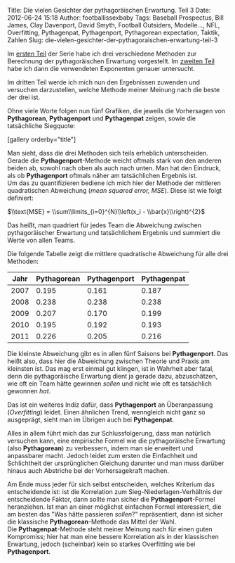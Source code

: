 Title: Die vielen Gesichter der pythagoräischen Erwartung. Teil 3
Date: 2012-06-24 15:18
Author: footballissexbaby
Tags: Baseball Prospectus, Bill James, Clay Davenport, David Smyth, Football Outsiders, Modelle..., NFL, Overfitting, Pythagenpat, Pythagenport, Pythagorean expectation, Taktik, Zahlen
Slug: die-vielen-gesichter-der-pythagoraischen-erwartung-teil-3

<script type="text/javascript"
  src="http://cdn.mathjax.org/mathjax/latest/MathJax.js?config=TeX-AMS-MML_HTMLorMML">

  MathJax.Hub.Config({
  tex2jax: {
    inlineMath: [['$','$'], ['\\(','\\)']],
    processEscapes: true
    }
  });
</script>

Im [ersten Teil][] der Serie habe ich drei verschiedene Methoden zur
Berechnung der pythagoräischen Erwartung vorgestellt. Im [zweiten Teil][]
habe ich dann die verwendeten Exponenten genauer untersucht.

Im dritten Teil werde ich mich nun den Ergebnissen zuwenden und
versuchen darzustellen, welche Methode meiner Meinung nach die beste der
drei ist.

Ohne viele Worte folgen nun fünf Grafiken, die jeweils die Vorhersagen
von **Pythagorean**, **Pythagenport** und **Pythagenpat** zeigen, sowie
die tatsächliche Siegquote:

[gallery orderby="title"]

Man sieht, dass die drei Methoden sich teils erheblich unterscheiden.
Gerade die **Pythagenport**-Methode weicht oftmals stark von den anderen
beiden ab, sowohl nach oben als auch nach unten. Man hat den Eindruck,
als ob **Pythagenport** oftmals näher am tatsächlichen Ergebnis ist.  
Um das zu quantifizieren bediene ich mich hier der Methode der
mittleren quadratischen Abweichung (*mean squared error, MSE*). Diese
ist wie folgt definiert:

$\\text{MSE} = \\sum\\limits_{i=0}^{N}\\left(x_i -
\\bar{x}\\right)^{2}$

Das heißt, man quadriert für jedes Team die Abweichung zwischen
pythagoräischer Erwartung und tatsächlichem Ergebnis und summiert die
Werte von allen Teams.

Die folgende Tabelle zeigt die mittlere quadratische Abweichung für alle
drei Methoden:

<table class="table">
  <thead>
    <tr><th>Jahr</th><th>Pythagorean</th><th>Pythagenport</th><th>Pythagenpat</th></tr>
  </thead>
  <tbody>
    <tr><td>2007</td><td>0.195</td><td>0.161</td><td>0.187</td></tr>
    <tr><td>2008</td><td>0.238</td><td>0.238</td><td>0.238</td></tr>
    <tr><td>2009</td><td>0.207</td><td>0.170</td><td>0.199</td></tr>
    <tr><td>2010</td><td>0.195</td><td>0.192</td><td>0.193</td></tr>
    <tr><td>2011</td><td>0.226</td><td>0.205</td><td>0.216</td></tr>
  </tbody>
</table>

Die kleinste Abweichung gibt es in allen fünf Saisons bei
**Pythagenport**. Das heißt also, dass hier die Abweichung zwischen
Theorie und Praxis am kleinsten ist. Das mag erst einmal gut klingen,
ist in Wahrheit aber fatal, denn die pythagoräische Erwartung dient ja
gerade dazu, abzuschätzen, wie oft ein Team hätte gewinnen *sollen* und
nicht wie oft es tatsächlich gewonnen *hat*.

Das ist ein weiteres Indiz dafür, dass **Pythagenport** an Überanpassung
(*Overfitting*) leidet. Einen ähnlichen Trend, wenngleich nicht ganz so
ausgeprägt, sieht man im Übrigen auch bei **Pythagenpat**.

Alles in allem führt mich das zur Schlussfolgerung, dass man natürlich
versuchen kann, eine empirische Formel wie die pythagoräische Erwartung
(also **Pythagorean**) zu verbessern, indem man sie erweitert und
anpassbarer macht. Jedoch leidet zum ersten die Einfachheit und
Schlichtheit der ursprünglichen Gleichung darunter und man muss darüber
hinaus auch Abstriche bei der Vorhersagekraft machen.

Am Ende muss jeder für sich selbst entscheiden, welches Kriterium das
entscheidende ist: ist die Korrelation zum Sieg-Niederlagen-Verhältnis
der entscheidende Faktor, dann sollte man sicher die
**Pythagenport**-Formel heranziehen. Ist man an einer möglichst
einfachen Formel interessiert, die am besten das "Was hätte passieren
*sollen*?" repräsentiert, dann ist sicher die klassische
**Pythagorean**-Methode das Mittel der Wahl.  
Die **Pythagenpat**-Methode steht meiner Meinung nach für einen guten
Kompromiss; hier hat man eine bessere Korrelation als in der klassischen
Erwartung, jedoch (scheinbar) kein so starkes Overfitting wie bei
**Pythagenport**.

  [ersten Teil]: |filename|die-vielen-gesichter-der-pythagoraischen-erwartung-teil-1.md
    "Die vielen Gesichter der pythagoräischen Erwartung. Teil 1 (Update)"
  [zweiten Teil]: |filename|die-vielen-gesichter-der-pythagoraischen-erwartung-teil-2.md
    "Die vielen Gesichter der pythagoräischen Erwartung. Teil 2"
